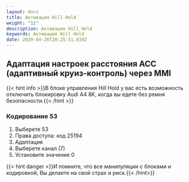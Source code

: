 ```yaml
---
layout: docs
title: Активация Hill Hold
weight: "11"
description: Активация Hill Hold
keywords: Активация Hill Hold
date: 2020-04-26T20:25:51.839Z
---
```

## Адаптация настроек расстояния ACC (адаптивный круиз-контроль) через MMI

{{< hint info >}}В блоке управления Hill Hold у вас есть возможность отключить блокировку Audi A4 8K, когда вы едете без ремня безопасности.{{< /hint >}}

### **Кодирование 53**

1. Выберете 53 
2. Права доступа: код 25194
3. Адаптация
4. Выберете канал (7)
5. Установите значение 0

{{< hint danger >}}И помните, что все манипуляции с блоками и кодировкой, Вы делаете на свой страх и риск.{{< /hint>}}
